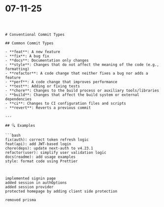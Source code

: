 # 07-11-25
``` Streaming typing animation using ReadableStream



# Conventional Commit Types

## Common Commit Types

- **feat**: A new feature  
- **fix**: A bug fix  
- **docs**: Documentation only changes  
- **style**: Changes that do not affect the meaning of the code (e.g., formatting)  
- **refactor**: A code change that neither fixes a bug nor adds a feature  
- **perf**: A code change that improves performance  
- **test**: Adding or fixing tests  
- **chore**: Changes to the build process or auxiliary tools/libraries  
- **build**: Changes that affect the build system or external dependencies  
- **ci**: Changes to CI configuration files and scripts  
- **revert**: Reverts a previous commit  

---

## 🔍 Examples

```bash
fix(auth): correct token refresh logic  
feat(api): add JWT-based login  
chore(deps): update next-auth to v4.23.1  
refactor(user): simplify user validation logic  
docs(readme): add usage examples  
style: format code using Prettier



implemented signin page
added session in authOptions
added session provider 
protected homepage by adding client side protection

removed prisma

